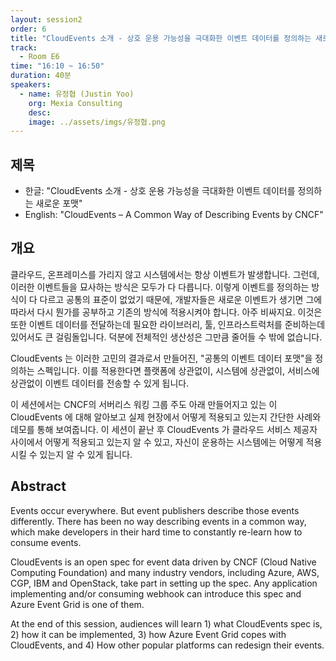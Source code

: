 ```yaml
---
layout: session2
order: 6
title: "CloudEvents 소개 - 상호 운용 가능성을 극대화한 이벤트 데이터를 정의하는 새로운 포맷"
track:
  - Room E6
time: "16:10 ~ 16:50"
duration: 40분
speakers:
  - name: 유정협 (Justin Yoo)
    org: Mexia Consulting
    desc: 
    image: ../assets/imgs/유정협.png
---
```


## 제목
- 한글: "CloudEvents 소개 - 상호 운용 가능성을 극대화한 이벤트 데이터를 정의하는 새로운 포맷"
- English: "CloudEvents – A Common Way of Describing Events by CNCF"

## 개요

클라우드, 온프레미스를 가리지 않고 시스템에서는 항상 이벤트가 발생합니다. 그런데, 이러한 이벤트들을 묘사하는 방식은 모두가 다 다릅니다. 이렇게 이벤트를 정의하는 방식이 다 다르고 공통의 표준이 없었기 때문에, 개발자들은 새로운 이벤트가 생기면 그에 따라서 다시 뭔가를 공부하고 기존의 방식에 적용시켜야 합니다. 아주 비싸지요. 이것은 또한 이벤트 데이터를 전달하는데 필요한 라이브러리, 툴, 인프라스트럭처를 준비하는데 있어서도 큰 걸림돌입니다. 덕분에 전체적인 생산성은 그만큼 줄어들 수 밖에 없습니다.

CloudEvents 는 이러한 고민의 결과로서 만들어진, "공통의 이벤트 데이터 포맷"을 정의하는 스펙입니다. 이를 적용한다면 플랫폼에 상관없이, 시스템에 상관없이, 서비스에 상관없이 이벤트 데이터를 전송할 수 있게 됩니다.

이 세션에서는 CNCF의 서버리스 워킹 그룹 주도 아래 만들어지고 있는 이 CloudEvents 에 대해 알아보고 실제 현장에서 어떻게 적용되고 있는지 간단한 사례와 데모를 통해 보여줍니다. 이 세션이 끝난 후 CloudEvents 가 클라우드 서비스 제공자 사이에서 어떻게 적용되고 있는지 알 수 있고, 자신이 운용하는 시스템에는 어떻게 적용시킬 수 있는지 알 수 있게 됩니다.

## Abstract

Events occur everywhere. But event publishers describe those events differently. There has been no way describing events in a common way, which make developers in their hard time to constantly re-learn how to consume events.

CloudEvents is an open spec for event data driven by CNCF (Cloud Native Computing Foundation) and many industry vendors, including Azure, AWS, CGP, IBM and OpenStack, take part in setting up the spec. Any application implementing and/or consuming webhook can introduce this spec and Azure Event Grid is one of them.

At the end of this session, audiences will learn 1) what CloudEvents spec is, 2) how it can be implemented, 3) how Azure Event Grid copes with CloudEvents, and 4) How other popular platforms can redesign their events.